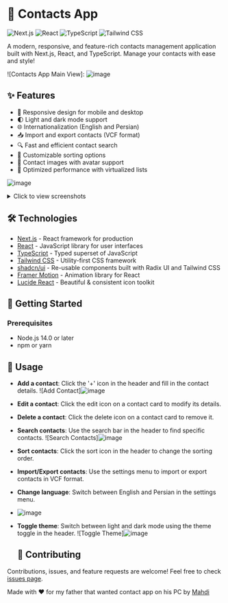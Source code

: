 # 📇 Contacts App

![Next.js](https://img.shields.io/badge/Next.js-13.0+-000000?style=for-the-badge&logo=next.js&logoColor=white)
![React](https://img.shields.io/badge/React-18.0+-61DAFB?style=for-the-badge&logo=react&logoColor=black)
![TypeScript](https://img.shields.io/badge/TypeScript-4.5+-3178C6?style=for-the-badge&logo=typescript&logoColor=white)
![Tailwind CSS](https://img.shields.io/badge/Tailwind_CSS-3.0+-38B2AC?style=for-the-badge&logo=tailwind-css&logoColor=white)

A modern, responsive, and feature-rich contacts management application built with Next.js, React, and TypeScript. Manage your contacts with ease and style!

![Contacts App Main View]:
![image](https://github.com/user-attachments/assets/c1f64c9b-0b63-4824-b86b-6fa600e4bd7e)


## ✨ Features

- 📱 Responsive design for mobile and desktop
- 🌓 Light and dark mode support
- 🌐 Internationalization (English and Persian)
- 📥 Import and export contacts (VCF format)
- 🔍 Fast and efficient contact search
- 🔄 Customizable sorting options
- 📸 Contact images with avatar support
- 🚀 Optimized performance with virtualized lists

![image](https://github.com/user-attachments/assets/6a36efd4-a3ef-4401-bac2-9705194bca29)


<details>
<summary>Click to view screenshots</summary>

#### Main Contact List
![Main Contact List]![image](https://github.com/user-attachments/assets/54960bd4-3c88-4e16-ad08-14f24970ac00)


#### Contact Details
![Contact Details]![image](https://github.com/user-attachments/assets/b0855a61-c89e-4587-b140-829be36aab1f)


#### Add/Edit Contact Form
![Add/Edit Contact Form]![image](https://github.com/user-attachments/assets/fe817f4f-19ad-448e-a366-312d58345b6c)


#### Settings Dialog
![Settings Dialog]![image](https://github.com/user-attachments/assets/cd37cfe3-e5a5-4bb2-adc0-a5621581f8d3)


#### Dark Mode
![Dark Mode]

#### Mobile View
![Mobile View] ( Based on iPhone 14 ProMax) ![image](https://github.com/user-attachments/assets/31d4713c-38ab-4564-bc21-966f9e2f6a83)


</details>

## 🛠️ Technologies

- [Next.js](https://nextjs.org/) - React framework for production
- [React](https://reactjs.org/) - JavaScript library for user interfaces
- [TypeScript](https://www.typescriptlang.org/) - Typed superset of JavaScript
- [Tailwind CSS](https://tailwindcss.com/) - Utility-first CSS framework
- [shadcn/ui](https://ui.shadcn.com/) - Re-usable components built with Radix UI and Tailwind CSS
- [Framer Motion](https://www.framer.com/motion/) - Animation library for React
- [Lucide React](https://lucide.dev/) - Beautiful & consistent icon toolkit

## 🚀 Getting Started
### Prerequisites

- Node.js 14.0 or later
- npm or yarn

## 📖 Usage

- **Add a contact**: Click the '+' icon in the header and fill in the contact details.
  ![Add Contact]![image](https://github.com/user-attachments/assets/080b6622-599b-4ed7-9e3f-5c0d61702f2c)

- **Edit a contact**: Click the edit icon on a contact card to modify its details.
- **Delete a contact**: Click the delete icon on a contact card to remove it.
- **Search contacts**: Use the search bar in the header to find specific contacts.
  ![Search Contacts]![image](https://github.com/user-attachments/assets/74290887-1c86-4e6d-8e64-ff8b70ca0d2d)

- **Sort contacts**: Click the sort icon in the header to change the sorting order.
- **Import/Export contacts**: Use the settings menu to import or export contacts in VCF format.
- **Change language**: Switch between English and Persian in the settings menu.
- ![image](https://github.com/user-attachments/assets/dd8be408-6e5f-4000-b237-6a646a04ef4b)

- **Toggle theme**: Switch between light and dark mode using the theme toggle in the header.
  ![Toggle Theme]![image](https://github.com/user-attachments/assets/0df217c8-6edd-4e71-ad50-687c7fe9ca35)

  ## 🤝 Contributing

Contributions, issues, and feature requests are welcome! Feel free to check [issues page](https://github.com/Mahdirnj/Contact-app/issues).

Made with ❤️ for my father that wanted contact app on his PC by [Mahdi](https://github.com/Mahdirnj)
